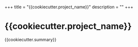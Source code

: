 +++
title = "{{cookiecutter.project_name}}"
description = ""
+++

# {{cookiecutter.project_name}}

{{cookiecutter.summary}}